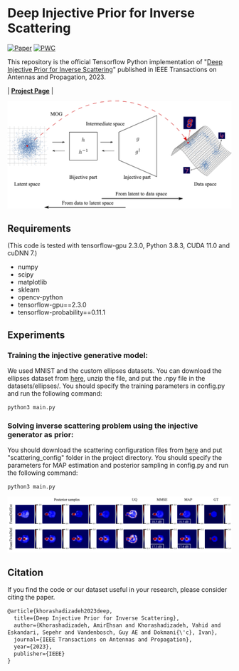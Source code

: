 # Deep Injective Prior for Inverse Scattering
[![Paper](https://img.shields.io/badge/arxiv-report-red)](https://arxiv.org/abs/2301.03092)
[![PWC](https://img.shields.io/badge/PWC-report-blue)](https://paperswithcode.com/paper/deep-injective-prior-for-inverse-scattering)

This repository is the official Tensorflow Python implementation of "[Deep Injective Prior for Inverse Scattering](https://arxiv.org/abs/2301.03092)" published in IEEE Transactions on Antennas and Propagation, 2023.

| [**Project Page**](https://sada.dmi.unibas.ch/en/research/injective-flows)  | 


<p float="center">
<img src="https://github.com/swing-research/scattering_injective_prior/blob/main/figures/network.jpg" width="800">
</p>


## Requirements
(This code is tested with tensorflow-gpu 2.3.0, Python 3.8.3, CUDA 11.0 and cuDNN 7.)
- numpy
- scipy
- matplotlib
- sklearn
- opencv-python
- tensorflow-gpu==2.3.0
- tensorflow-probability==0.11.1


## Experiments
### Training the injective generative model:
We used MNIST and the custom ellipses datasets. You can download the ellipses dataset from [here](https://drive.switch.ch/index.php/s/yFGPLw2pAsNTkkj), unzip the file, and put the .npy file in the datasets/ellipses/.
You should specify the training parameters in config.py and run the following command:
```sh
python3 main.py
```

### Solving inverse scattering problem using the injective generator as prior:
You should download the scattering configuration files from [here](https://drive.switch.ch/index.php/s/42ySXbEyakP9vQd) and put "scattering_config" folder in the project directory.
You should specify the parameters for MAP estimation and posterior sampling in config.py and run the following command:
```sh
python3 main.py
```

<p float="center">
<img src="https://github.com/swing-research/scattering_injective_prior/blob/main/figures/posterior_real_32.jpg" width="800">
</p>

## Citation
If you find the code or our dataset useful in your research, please consider citing the paper.

```
@article{khorashadizadeh2023deep,
  title={Deep Injective Prior for Inverse Scattering},
  author={Khorashadizadeh, AmirEhsan and Khorashadizadeh, Vahid and Eskandari, Sepehr and Vandenbosch, Guy AE and Dokmani{\'c}, Ivan},
  journal={IEEE Transactions on Antennas and Propagation},
  year={2023},
  publisher={IEEE}
}
```
